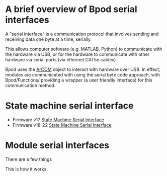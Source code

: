 # A brief overview of Bpod serial interfaces
A "serial interface" is a communication protocol that involves sending and receiving data one byte at a time, serially. 

This allows computer software (e.g. MATLAB, Python) to communicate with the hardware via USB, or for the hardware to communicate with other hardware via serial ports (via ethernet CAT5e cables).

Bpod uses the [ArCOM](https://github.com/sanworks/Bpod_Gen2/blob/master/Functions/Internal%20Functions/ArCOM/ArCOMObject_Bpod.m) object to interact with hardware over USB. In effect, modules are communicated with using the serial byte code approach, with Bpod/Functions/ providing a wrapper (a user friendly interface) for this communication method.


# State machine serial interface

- Firmware v17 [State Machine Serial Interface](https://sites.google.com/site/bpoddocumentation/user-guide/serial-interfaces/statemachineserialinterface?authuser=0)
- Firmware v18-22 [State Machine Serial Interface](https://sites.google.com/site/bpoddocumentation/user-guide/serial-interfaces/fsm_interface_v18?authuser=0)


# Module serial interfaces

There are a few things


This is how it works
